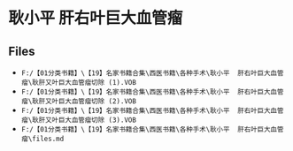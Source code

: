 # 耿小平  肝右叶巨大血管瘤

## Files

- `F:/【01分类书籍】\【19】名家书籍合集\西医书籍\各种手术\耿小平  肝右叶巨大血管瘤\耿肝又叶巨大血管瘤切除 (1).VOB`
- `F:/【01分类书籍】\【19】名家书籍合集\西医书籍\各种手术\耿小平  肝右叶巨大血管瘤\耿肝又叶巨大血管瘤切除 (2).VOB`
- `F:/【01分类书籍】\【19】名家书籍合集\西医书籍\各种手术\耿小平  肝右叶巨大血管瘤\耿肝又叶巨大血管瘤切除 (3).VOB`
- `F:/【01分类书籍】\【19】名家书籍合集\西医书籍\各种手术\耿小平  肝右叶巨大血管瘤\files.md`
